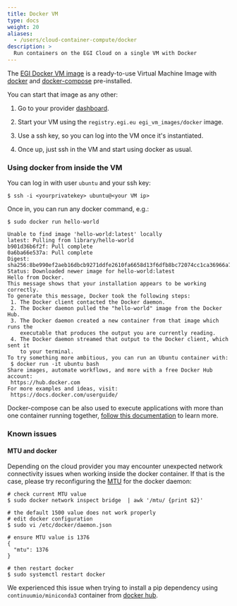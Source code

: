 ```yaml
---
title: Docker VM
type: docs
weight: 20
aliases:
  - /users/cloud-container-compute/docker
description: >
  Run containers on the EGI Cloud on a single VM with Docker
---
```


The
[EGI Docker VM image](https://registry.egi.eu/harbor/projects/8/repositories/docker/)
is a ready-to-use Virtual Machine Image with [docker](https://www.docker.com/)
and [docker-compose](https://docs.docker.com/compose/) pre-installed.

You can start that image as any other:

1. Go to your provider [dashboard](https://dashboard.cloud.egi.eu).

1. Start your VM using the `registry.egi.eu egi_vm_images/docker` image.

1. Use a ssh key, so you can log into the VM once it's instantiated.

1. Once up, just ssh in the VM and start using docker as usual.

### Using docker from inside the VM

You can log in with user `ubuntu` and your ssh key:

```shell
$ ssh -i <yourprivatekey> ubuntu@<your VM ip>
```

Once in, you can run any docker command, e.g.:

```shell
$ sudo docker run hello-world

Unable to find image 'hello-world:latest' locally
latest: Pulling from library/hello-world
b901d36b6f2f: Pull complete
0a6ba66e537a: Pull complete
Digest: sha256:8be990ef2aeb16dbcb9271ddfe2610fa6658d13f6dfb8bc72074cc1ca36966a7
Status: Downloaded newer image for hello-world:latest
Hello from Docker.
This message shows that your installation appears to be working correctly.
To generate this message, Docker took the following steps:
 1. The Docker client contacted the Docker daemon.
 2. The Docker daemon pulled the "hello-world" image from the Docker Hub.
 3. The Docker daemon created a new container from that image which runs the
    executable that produces the output you are currently reading.
 4. The Docker daemon streamed that output to the Docker client, which sent it
    to your terminal.
To try something more ambitious, you can run an Ubuntu container with:
 $ docker run -it ubuntu bash
Share images, automate workflows, and more with a free Docker Hub account:
 https://hub.docker.com
For more examples and ideas, visit:
 https://docs.docker.com/userguide/
```

Docker-compose can be also used to execute applications with more than one
container running together,
[follow this documentation](https://docs.docker.com/compose/) to learn more.

### Known issues

#### MTU and docker

Depending on the cloud provider you may encounter unexpected network
connectivity issues when working inside the docker container. If that is
the case, please try reconfiguring the
[MTU](https://en.wikipedia.org/wiki/Maximum_transmission_unit)
for the docker daemon:

```shell
# check current MTU value
$ sudo docker network inspect bridge  | awk '/mtu/ {print $2}'

# the default 1500 value does not work properly
# edit docker configuration
$ sudo vi /etc/docker/daemon.json

# ensure MTU value is 1376
{
  "mtu": 1376
}

# then restart docker
$ sudo systemctl restart docker
```

We experienced this issue when trying to install a pip dependency using
`continuumio/miniconda3` container from
[docker hub](https://hub.docker.com/r/continuumio/miniconda3).
